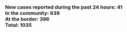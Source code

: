 ### New cases reported during the past 24 hours: 41<br/>In the community: 639<br/>At the border: 396<br/>Total: 1035